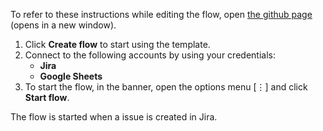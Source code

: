 To refer to these instructions while editing the flow, open [the github page](https://github.com/ot4i/app-connect-templates/tree/master/resources/markdown/Record%20Jira%20issues%20to%20Google%20Sheets_instructions.md) (opens in a new window).

1.	Click **Create flow** to start using the template.
2.	Connect to the following accounts by using your credentials:
    - **Jira** 
    - **Google Sheets**
3.	To start the flow, in the banner, open the options menu [⋮] and click **Start flow**.

The flow is started when a issue is created in Jira.
